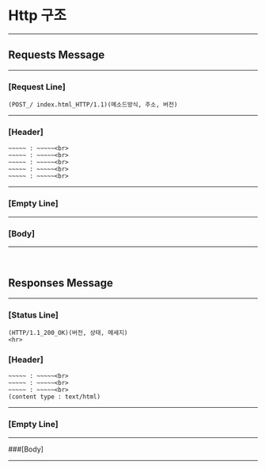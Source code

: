 # Http 구조

<hr>

## Requests Message

<hr>

### [Request Line] <br>

```
(POST_/ index.html_HTTP/1.1)(메소드방식, 주소, 버전)
```
<hr>

### [Header]<br>

```
~~~~~ : ~~~~~<br>
~~~~~ : ~~~~~<br>
~~~~~ : ~~~~~<br>
~~~~~ : ~~~~~<br>
~~~~~ : ~~~~~<br>
```

<hr>

### [Empty Line]

<hr>

### [Body]

<hr>
<br>

## Responses Message

<hr>

### [Status Line]<br>

```
(HTTP/1.1_200_OK)(버전, 상태, 메세지)
<hr>
```

### [Header]<br>

```
~~~~~ : ~~~~~<br>
~~~~~ : ~~~~~<br>
~~~~~ : ~~~~~<br>
(content type : text/html)
```

<hr>

### [Empty Line]

<hr>

###[Body]

<hr>
